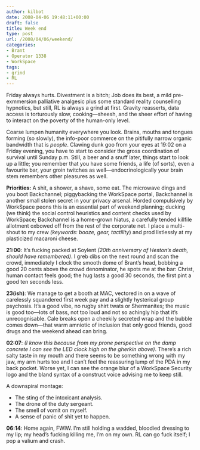 ```yaml
---
author: kilbot
date: 2008-04-06 19:48:11+00:00
draft: false
title: Week end
type: post
url: /2008/04/06/weekend/
categories:
- Brant
- Operator 1338
- WorkSpace
tags:
- grind
- RL
---
```


Friday always hurts. Divestment is a bitch; Job does its best, a mild pre-exmmersion palliative analgesic plus some standard reality counselling hypnotics, but still, RL is always a grind at first. Gravity reasserts, data access is torturously slow, cooking—sheesh, and the sheer effort of having to interact on the poverty of the human-only level.

Coarse lumpen humanity everywhere you look. Brains, mouths and tongues forming (so slowly), the info-poor commerce on the pitifully narrow organic bandwidth that is _people_. Clawing dunk goo from your eyes at 19:02 on a Friday evening, you have to start to consider the gross coordination of survival until Sunday p.m. Still, a beer and a snuff later, things start to look up a little; you remember that you have some friends, a life (of sorts), even a favourite bar, your groin twitches as well—endocrinologically your brain stem remembers other pleasures as well.

**Priorities:** A shit, a shower, a shave, some eat. The microwave dings and you boot Backchannel; piggybacking the WorkSpace portal, Backchannel is another small stolen secret in your privacy arsenal. Horded compulsively by WorkSpace peons this is an essential part of weekend planning; ducking (we think) the social control heuristics and content checks used by WorkSpace; Backchannel is a home-grown hiatus, a carefully tended killfile allotment oxbowed off from the rest of the corporate net. I place a multi-shout to my crew _(keywords: booze, gear, tactility_) and prod listlessly at my plasticized macaroni cheese.

**21:00**: It’s fucking packed at Soylent _(20th anniversary of Heston’s death, should have remembered)_. I greb dibs on the next round and scan the crowd, immediately I clock the smooth dome of Brant’s head, bobbing a good 20 cents above the crowd denominator, he spots me at the bar: Christ, human contact feels good; the hug lasts a good 30 seconds, the first pint a good ten seconds less.

**23(ish)**: We manage to get a booth at MAC, vectored in on a wave of carelessly squandered first week pay and a slightly hysterical group psychosis. It’s a good vibe, no rugby shirt twats or Shermanites; the music is good too—lots of bass, not too loud and not so achingly hip that it’s unrecognisable. Cale breaks open a cheekily secreted wrap and the bubble comes down—that warm amniotic of inclusion that only good friends, good drugs and the weekend ahead can bring.

**02:07**: _(I know this because from my prone perspective on the damp concrete I can see the LED clock high on the gherkin above)_. There’s a rich salty taste in my mouth and there seems to be something wrong with my jaw, my arm hurts too and I can’t feel the reassuring lump of the PDA in my back pocket. Worse yet, I can see the orange blur of a WorkSpace Security logo and the bland syntax of a construct voice advising me to keep still.

A downspiral montage:

- The sting of the intoxicant analysis.
- The drone of the duty sergeant.
- The smell of vomit on myself.
- A sense of panic of shit yet to happen.

**06:14**: Home again, FWIW. I’m still holding a wadded, bloodied dressing to my lip; my head’s fucking killing me, I’m on my own. RL can go fuck itself; I pop a valium and crash.

